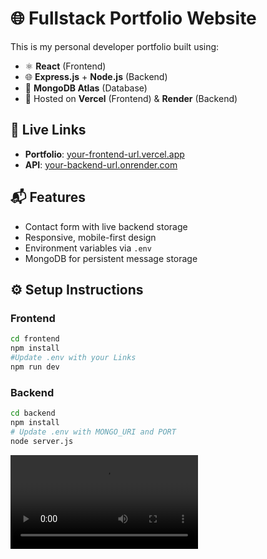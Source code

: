 # 🌐 Fullstack Portfolio Website

This is my personal developer portfolio built using:

- ⚛️ **React** (Frontend)
- 🌐 **Express.js** + **Node.js** (Backend)
- 🍃 **MongoDB Atlas** (Database)
- 🚀 Hosted on **Vercel** (Frontend) & **Render** (Backend)

## 🔗 Live Links

- **Portfolio**: [your-frontend-url.vercel.app](https://portfolio-five-ecru-50.vercel.app/)
- **API**: [your-backend-url.onrender.com](https://portfolio-54uy.onrender.com)

## 📬 Features

- Contact form with live backend storage
- Responsive, mobile-first design
- Environment variables via `.env`
- MongoDB for persistent message storage

## ⚙️ Setup Instructions


### Frontend
```bash
cd frontend
npm install
#Update .env with your Links
npm run dev
```
### Backend
```bash
cd backend
npm install
# Update .env with MONGO_URI and PORT
node server.js
```
![Portfolio View](./thumbnail.mp4)

